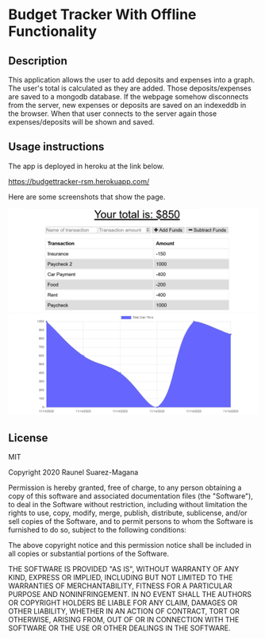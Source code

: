 # Budget Tracker With Offline Functionality

## Description
This application allows the user to add deposits and expenses into a graph. The user's total is calculated as they are added. Those deposits/expenses are saved to a mongodb database. If the webpage somehow disconnects from the server, new expenses or deposits are saved on an indexeddb in the browser. When that user connects to the server again those expenses/deposits will be shown and saved.



## Usage instructions

The app is deployed in heroku at the link below.

https://budgettracker-rsm.herokuapp.com/

Here are some screenshots that show the page.

![total](./public/assets/deposits.PNG)
![graph](./public/assets/graph.PNG)

## License

MIT 

Copyright 2020 Raunel Suarez-Magana

Permission is hereby granted, free of charge, to any person obtaining a copy of this software and associated documentation files (the "Software"), to deal in the Software without restriction, including without limitation the rights to use, copy, modify, merge, publish, distribute, sublicense, and/or sell copies of the Software, and to permit persons to whom the Software is furnished to do so, subject to the following conditions:

The above copyright notice and this permission notice shall be included in all copies or substantial portions of the Software.

THE SOFTWARE IS PROVIDED "AS IS", WITHOUT WARRANTY OF ANY KIND, EXPRESS OR IMPLIED, INCLUDING BUT NOT LIMITED TO THE WARRANTIES OF MERCHANTABILITY, FITNESS FOR A PARTICULAR PURPOSE AND NONINFRINGEMENT. IN NO EVENT SHALL THE AUTHORS OR COPYRIGHT HOLDERS BE LIABLE FOR ANY CLAIM, DAMAGES OR OTHER LIABILITY, WHETHER IN AN ACTION OF CONTRACT, TORT OR OTHERWISE, ARISING FROM, OUT OF OR IN CONNECTION WITH THE SOFTWARE OR THE USE OR OTHER DEALINGS IN THE SOFTWARE.